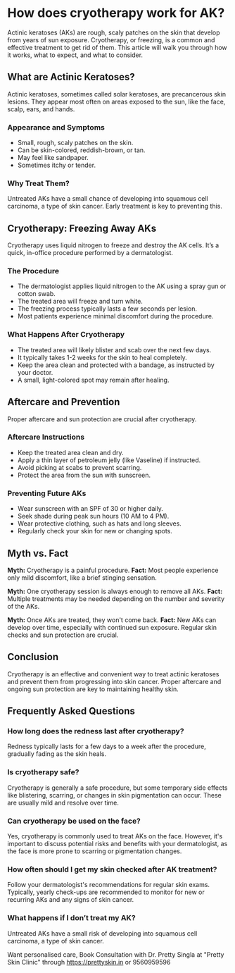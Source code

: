 # How does cryotherapy work for AK?

Actinic keratoses (AKs) are rough, scaly patches on the skin that develop from years of sun exposure. Cryotherapy, or freezing, is a common and effective treatment to get rid of them. This article will walk you through how it works, what to expect, and what to consider.

## What are Actinic Keratoses?

Actinic keratoses, sometimes called solar keratoses, are precancerous skin lesions. They appear most often on areas exposed to the sun, like the face, scalp, ears, and hands.

### Appearance and Symptoms

*   Small, rough, scaly patches on the skin.
*   Can be skin-colored, reddish-brown, or tan.
*   May feel like sandpaper.
*   Sometimes itchy or tender.

### Why Treat Them?

Untreated AKs have a small chance of developing into squamous cell carcinoma, a type of skin cancer. Early treatment is key to preventing this.

## Cryotherapy: Freezing Away AKs

Cryotherapy uses liquid nitrogen to freeze and destroy the AK cells. It’s a quick, in-office procedure performed by a dermatologist.

### The Procedure

*   The dermatologist applies liquid nitrogen to the AK using a spray gun or cotton swab.
*   The treated area will freeze and turn white.
*   The freezing process typically lasts a few seconds per lesion.
*   Most patients experience minimal discomfort during the procedure.

### What Happens After Cryotherapy

*   The treated area will likely blister and scab over the next few days.
*   It typically takes 1-2 weeks for the skin to heal completely.
*   Keep the area clean and protected with a bandage, as instructed by your doctor.
*   A small, light-colored spot may remain after healing.

## Aftercare and Prevention

Proper aftercare and sun protection are crucial after cryotherapy.

### Aftercare Instructions

*   Keep the treated area clean and dry.
*   Apply a thin layer of petroleum jelly (like Vaseline) if instructed.
*   Avoid picking at scabs to prevent scarring.
*   Protect the area from the sun with sunscreen.

### Preventing Future AKs

*   Wear sunscreen with an SPF of 30 or higher daily.
*   Seek shade during peak sun hours (10 AM to 4 PM).
*   Wear protective clothing, such as hats and long sleeves.
*   Regularly check your skin for new or changing spots.

## Myth vs. Fact

**Myth:** Cryotherapy is a painful procedure.
**Fact:** Most people experience only mild discomfort, like a brief stinging sensation.

**Myth:** One cryotherapy session is always enough to remove all AKs.
**Fact:** Multiple treatments may be needed depending on the number and severity of the AKs.

**Myth:** Once AKs are treated, they won't come back.
**Fact:** New AKs can develop over time, especially with continued sun exposure. Regular skin checks and sun protection are crucial.

## Conclusion

Cryotherapy is an effective and convenient way to treat actinic keratoses and prevent them from progressing into skin cancer. Proper aftercare and ongoing sun protection are key to maintaining healthy skin.

## Frequently Asked Questions

### How long does the redness last after cryotherapy?

Redness typically lasts for a few days to a week after the procedure, gradually fading as the skin heals.

### Is cryotherapy safe?

Cryotherapy is generally a safe procedure, but some temporary side effects like blistering, scarring, or changes in skin pigmentation can occur. These are usually mild and resolve over time.

### Can cryotherapy be used on the face?

Yes, cryotherapy is commonly used to treat AKs on the face. However, it's important to discuss potential risks and benefits with your dermatologist, as the face is more prone to scarring or pigmentation changes.

### How often should I get my skin checked after AK treatment?

Follow your dermatologist's recommendations for regular skin exams. Typically, yearly check-ups are recommended to monitor for new or recurring AKs and any signs of skin cancer.

### What happens if I don’t treat my AK?

Untreated AKs have a small risk of developing into squamous cell carcinoma, a type of skin cancer.

Want personalised care, Book Consultation with Dr. Pretty Singla at "Pretty Skin Clinic" through https://prettyskin.in or 9560959596

